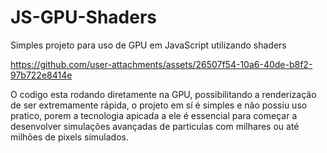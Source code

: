 # JS-GPU-Shaders
Simples projeto para uso de GPU em JavaScript utilizando shaders

https://github.com/user-attachments/assets/26507f54-10a6-40de-b8f2-97b722e8414e

O codigo esta rodando diretamente na GPU, possibilitando a renderização de ser extremamente rápida, 
o projeto em sí é simples e não possiu uso pratico, porem a tecnologia apicada a ele é essencial para começar a desenvolver simulações avançadas de particulas com milhares ou até milhões de pixels simulados.
